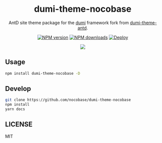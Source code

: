 <h1 align="center">dumi-theme-nocobase</h1>

<div align="center">

AntD site theme package for the [dumi](https://d.umijs.org) framework fork from [dumi-theme-antd](https://github.com/KuangPF/dumi-theme-antd).

[![NPM version](https://img.shields.io/npm/v/dumi-theme-nocobase.svg?style=flat)](https://npmjs.org/package/dumi-theme-nocobase) [![NPM downloads](http://img.shields.io/npm/dm/dumi-theme-nocobase.svg?style=flat)](https://npmjs.org/package/dumi-theme-nocobase) [![Deploy](https://github.com/nocobase/dumi-theme-nocobase/actions/workflows/gh-pages.yml/badge.svg)](https://github.com/nocobase/dumi-theme-nocobase/actions/workflows/gh-pages.yml)

</div>

<p align="center">
  <a href="https://kuangpf.com/dumi-theme-nocobase">
    <img  src="https://user-images.githubusercontent.com/20694238/221604020-d797a64e-30b5-4e4c-897d-112c8ee37512.png">
  </a>
</p>

## Usage

```bash
npm install dumi-theme-nocobase -D
```

## Develop

```bash
git clone https://github.com/nocobase/dumi-theme-nocobase
npm install
yarn docs
```

## LICENSE

MIT
